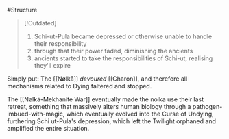#Structure 
> [!Outdated]
> 1. Schi-ut-Pula became depressed or otherwise unable to handle their responsibility
> 2. through that their power faded, diminishing the ancients
>3. ancients started to take the responsibilities of Schi-ut, realising they'll expire

Simply put: The [[Nølkā]] *devoured* [[Charon]], and therefore all mechanisms related to Dying faltered and stopped. 

The [[Nølkā-Mekhanite War]] eventually made the nolka use their last retreat, something that massively alters human biology through a pathogen-imbued-with-magic, which eventually evolved into the Curse of Undying, furthering Schi ut-Pula's depression, which left the Twilight orphaned and amplified the entire situation. 